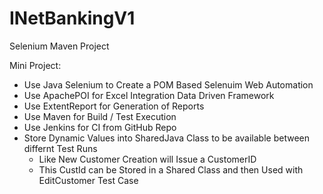 # INetBankingV1
Selenium Maven Project

Mini Project:

- Use Java Selenium to Create a POM Based Selenuim Web Automation
- Use ApachePOI for Excel Integration Data Driven Framework
- Use ExtentReport for Generation of Reports
- Use Maven for Build / Test Execution
- Use Jenkins for CI from GitHub Repo
- Store Dynamic Values into SharedJava Class to be available between differnt Test Runs
  -  Like New Customer Creation will Issue a CustomerID
  -  This CustId can be Stored in a Shared Class and then Used with EditCustomer Test Case
